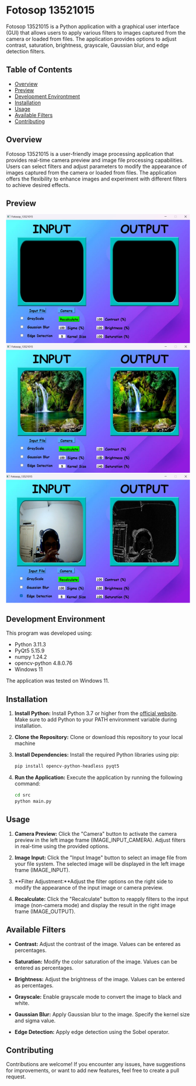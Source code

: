 # Fotosop 13521015

Fotosop 13521015 is a Python application with a graphical user interface (GUI) that allows users to apply various filters to images captured from the camera or loaded from files. The application provides options to adjust contrast, saturation, brightness, grayscale, Gaussian blur, and edge detection filters.

## Table of Contents

- [Overview](#overview)
- [Preview](#preview)
- [Development Environtment](#development-environment)
- [Installation](#installation)
- [Usage](#usage)
- [Available Filters](#available-filters)
- [Contributing](#contributing)

## Overview

Fotosop 13521015 is a user-friendly image processing application that provides real-time camera preview and image file processing capabilities. Users can select filters and adjust parameters to modify the appearance of images captured from the camera or loaded from files. The application offers the flexibility to enhance images and experiment with different filters to achieve desired effects.

## Preview
![Default](./img/default_preview.jpg)
![Input](./img/input_preview.jpg)
![Camera](./img/camera_preview.jpg)

## Development Environment
This program was developed using:
- Python 3.11.3 
- PyQt5 5.15.9 
- numpy 1.24.2
- opencv-python 4.8.0.76
- Windows 11

The application was tested on Windows 11.

## Installation
1. **Install Python:** Install Python 3.7 or higher from the [official website](https://www.python.org/downloads/). Make sure to add Python to your PATH environment variable during installation.
1. **Clone the Repository:** Clone or download this repository to your local machine
2. **Install Dependencies:** Install the required Python libraries using pip:
    ```bash
    pip install opencv-python-headless pyqt5
    ```

3. **Run the Application:** Execute the application by running the following command:
    ```bash
    cd src
    python main.py
    ```

## Usage
1. **Camera Preview:** Click the "Camera" button to activate the camera preview in the left image frame (IMAGE_INPUT_CAMERA). Adjust filters in real-time using the provided options.

2. **Image Input:** Click the "Input Image" button to select an image file from your file system. The selected image will be displayed in the left image frame (IMAGE_INPUT).

3. **Filter Adjustment:**Adjust the filter options on the right side to modify the appearance of the input image or camera preview.

4. **Recalculate:** Click the "Recalculate" button to reapply filters to the input image (non-camera mode) and display the result in the right image frame (IMAGE_OUTPUT).

## Available Filters
- **Contrast:** Adjust the contrast of the image. Values can be entered as percentages.

- **Saturation:** Modify the color saturation of the image. Values can be entered as percentages.

- **Brightness:** Adjust the brightness of the image. Values can be entered as percentages.

- **Grayscale:** Enable grayscale mode to convert the image to black and white.

- **Gaussian Blur:** Apply Gaussian blur to the image. Specify the kernel size and sigma value.

- **Edge Detection:** Apply edge detection using the Sobel operator.

## Contributing
Contributions are welcome! If you encounter any issues, have suggestions for improvements, or want to add new features, feel free to create a pull request.